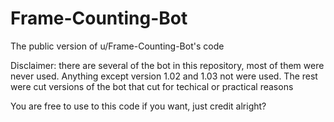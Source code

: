 # Frame-Counting-Bot
The public version of u/Frame-Counting-Bot's code

Disclaimer: there are several of the bot in this repository, most of them were never used. Anything except version 1.02 and 1.03 not were used. The rest were cut versions of the bot that cut for techical or practical reasons

You are free to use to this code if you want, just credit alright?
